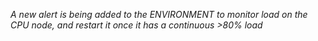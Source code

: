 *A new alert is being added to the ENVIRONMENT to monitor*
*load on the CPU node, and restart it once it has a continuous*
*>80% load*